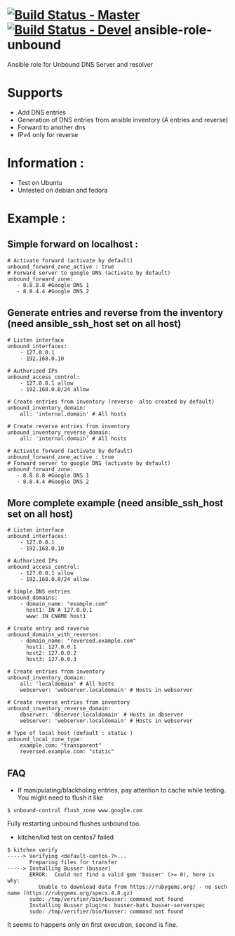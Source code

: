 [![Build Status - Master](https://travis-ci.com/juju4/ansible-role-unbound.svg?branch=master)](https://travis-ci.com/juju4/ansible-role-unbound)
[![Build Status - Devel](https://travis-ci.com/juju4/ansible-role-unbound.svg?branch=devel)](https://travis-ci.com/juju4/ansible-role-unbound/branches)
ansible-role-unbound
====================

Ansible role for Unbound DNS Server and resolver


# Supports
- Add DNS entries
- Generation of DNS entries from ansible inventory (A entries and reverse)
- Forward to another dns
- IPv4 only for reverse

# Information :
- Test on Ubuntu
- Untested on debian and fedora

# Example :

## Simple forward on localhost :
```
# Activate forward (activate by default)
unbound_forward_zone_active : true
# Forward server to google DNS (activate by default)
unbound_forward_zone:
   - 8.8.8.8 #Google DNS 1
   - 8.8.4.4 #Google DNS 2
```

## Generate entries and reverse from the inventory (need ansible_ssh_host set on all host)
```
# Listen interface
unbound_interfaces: 
    - 127.0.0.1
    - 192.168.0.10

# Authorized IPs
unbound_access_control:
    - 127.0.0.1 allow
    - 192.168.0.0/24 allow

# Create entries from inventory (reverse  also created by default)
unbound_inventory_domain:
    all: 'internal.domain' # All hosts

# Create reverse entries from inventory
unbound_inventory_reverse_domain:
    all: 'internal.domain' # All hosts

# Activate forward (activate by default)
unbound_forward_zone_active : true
# Forward server to google DNS (activate by default)
unbound_forward_zone:
   - 8.8.8.8 #Google DNS 1
   - 8.8.4.4 #Google DNS 2

```

## More complete example (need ansible_ssh_host set on all host)
```
# Listen interface
unbound_interfaces: 
    - 127.0.0.1
    - 192.168.0.10

# Authorized IPs
unbound_access_control:
    - 127.0.0.1 allow
    - 192.168.0.0/24 allow

# Simple DNS entries
unbound_domains:
    - domain_name: "example.com"
      host1: IN A 127.0.0.1
      www: IN CNAME host1

# Create entry and reverse
unbound_domains_with_reverses:
    - domain_name: "reversed.example.com"
      host1: 127.0.0.1
      host2: 127.0.0.2
      host3: 127.0.0.3

# Create entries from inventory
unbound_inventory_domain:
    all: 'localdomain' # All hosts
    webserver: 'webserver.localdomain' # Hosts in webserver

# Create reverse entries from inventory
unbound_inventory_reverse_domain:
    dbserver: 'dbserver.localdomain' # Hosts in dbserver
    webserver: 'webserver.localdomain' # Hosts in webserver

# Type of local host (default : static )
unbound_local_zone_type:
    example.com: "transparent"
    reversed.example.com: "static"

```

## FAQ

* If manipulating/blackholing entries, pay attention to cache while testing.
You might need to flush it like
```
$ unbound-control flush_zone www.google.com
```
Fully restarting unbound flushes unbound too.

* kitchen/lxd test on centos7 failed
```
$ kitchen verify
-----> Verifying <default-centos-7>...
       Preparing files for transfer
-----> Installing Busser (busser)
       ERROR:  Could not find a valid gem 'busser' (>= 0), here is why:
          Unable to download data from https://rubygems.org/ - no such name (https://rubygems.org/specs.4.8.gz)
       sudo: /tmp/verifier/bin/busser: command not found
       Installing Busser plugins: busser-bats busser-serverspec
       sudo: /tmp/verifier/bin/busser: command not found
```
It seems to happens only on first execution, second is fine.
